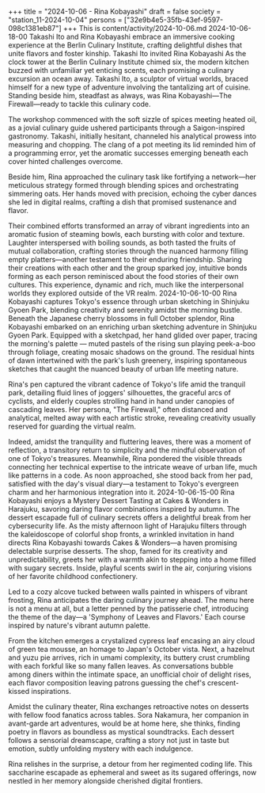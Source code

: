 +++
title = "2024-10-06 - Rina Kobayashi"
draft = false
society = "station_11-2024-10-04"
persons = ["32e9b4e5-35fb-43ef-9597-098c1381eb87"]
+++
This is content/activity/2024-10-06.md
2024-10-06-18-00
Takashi Ito and Rina Kobayashi embrace an immersive cooking experience at the Berlin Culinary Institute, crafting delightful dishes that unite flavors and foster kinship.
Takashi Ito invited Rina Kobayashi
As the clock tower at the Berlin Culinary Institute chimed six, the modern kitchen buzzed with unfamiliar yet enticing scents, each promising a culinary excursion an ocean away. Takashi Ito, a sculptor of virtual worlds, braced himself for a new type of adventure involving the tantalizing art of cuisine. Standing beside him, steadfast as always, was Rina Kobayashi—The Firewall—ready to tackle this culinary code.

The workshop commenced with the soft sizzle of spices meeting heated oil, as a jovial culinary guide ushered participants through a Saigon-inspired gastronomy. Takashi, initially hesitant, channeled his analytical prowess into measuring and chopping. The clang of a pot meeting its lid reminded him of a programming error, yet the aromatic successes emerging beneath each cover hinted challenges overcome.

Beside him, Rina approached the culinary task like fortifying a network—her meticulous strategy formed through blending spices and orchestrating simmering oats. Her hands moved with precision, echoing the cyber dances she led in digital realms, crafting a dish that promised sustenance and flavor.

Their combined efforts transformed an array of vibrant ingredients into an aromatic fusion of steaming bowls, each bursting with color and texture. Laughter interspersed with boiling sounds, as both tasted the fruits of mutual collaboration, crafting stories through the nuanced harmony filling empty platters—another testament to their enduring friendship. Sharing their creations with each other and the group sparked joy, intuitive bonds forming as each person reminisced about the food stories of their own cultures. This experience, dynamic and rich, much like the interpersonal worlds they explored outside of the VR realm.
2024-10-06-10-00
Rina Kobayashi captures Tokyo's essence through urban sketching in Shinjuku Gyoen Park, blending creativity and serenity amidst the morning bustle.
Beneath the Japanese cherry blossoms in full October splendor, Rina Kobayashi embarked on an enriching urban sketching adventure in Shinjuku Gyoen Park. Equipped with a sketchpad, her hand glided over paper, tracing the morning's palette — muted pastels of the rising sun playing peek-a-boo through foliage, creating mosaic shadows on the ground. The residual hints of dawn intertwined with the park's lush greenery, inspiring spontaneous sketches that caught the nuanced beauty of urban life meeting nature. 

Rina's pen captured the vibrant cadence of Tokyo's life amid the tranquil park, detailing fluid lines of joggers' silhouettes, the graceful arcs of cyclists, and elderly couples strolling hand in hand under canopies of cascading leaves. Her persona, "The Firewall," often distanced and analytical, melted away with each artistic stroke, revealing creativity usually reserved for guarding the virtual realm. 

Indeed, amidst the tranquility and fluttering leaves, there was a moment of reflection, a transitory return to simplicity and the mindful observation of one of Tokyo's treasures. Meanwhile, Rina pondered the visible threads connecting her technical expertise to the intricate weave of urban life, much like patterns in a code. As noon approached, she stood back from her pad, satisfied with the day's visual diary—a testament to Tokyo's evergreen charm and her harmonious integration into it.
2024-10-06-15-00
Rina Kobayashi enjoys a Mystery Dessert Tasting at Cakes & Wonders in Harajuku, savoring daring flavor combinations inspired by autumn. The dessert escapade full of culinary secrets offers a delightful break from her cybersecurity life.
As the misty afternoon light of Harajuku filters through the kaleidoscope of colorful shop fronts, a wrinkled invitation in hand directs Rina Kobayashi towards Cakes & Wonders—a haven promising delectable surprise desserts. The shop, famed for its creativity and unpredictability, greets her with a warmth akin to stepping into a home filled with sugary secrets. Inside, playful scents swirl in the air, conjuring visions of her favorite childhood confectionery.

Led to a cozy alcove tucked between walls painted in whispers of vibrant frosting, Rina anticipates the daring culinary journey ahead. The menu here is not a menu at all, but a letter penned by the patisserie chef, introducing the theme of the day—a 'Symphony of Leaves and Flavors.' Each course inspired by nature's vibrant autumn palette.

From the kitchen emerges a crystalized cypress leaf encasing an airy cloud of green tea mousse, an homage to Japan's October vista. Next, a hazelnut and yuzu pie arrives, rich in umami complexity, its buttery crust crumbling with each forkful like so many fallen leaves. As conversations bubble among diners within the intimate space, an unofficial choir of delight rises, each flavor composition leaving patrons guessing the chef's crescent-kissed inspirations.

Amidst the culinary theater, Rina exchanges retroactive notes on desserts with fellow food fanatics across tables. Sora Nakamura, her companion in avant-garde art adventures, would be at home here, she thinks, finding poetry in flavors as boundless as mystical soundtracks. Each dessert follows a sensorial dreamscape, crafting a story not just in taste but emotion, subtly unfolding mystery with each indulgence.

Rina relishes in the surprise, a detour from her regimented coding life. This saccharine escapade as ephemeral and sweet as its sugared offerings, now nestled in her memory alongside cherished digital frontiers.
